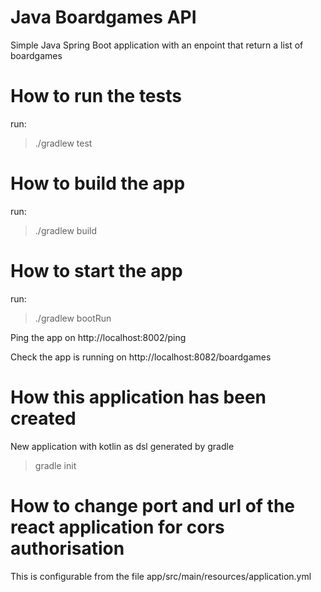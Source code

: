 # Java Boardgames API

Simple Java Spring Boot application with an enpoint that return a list of boardgames

# How to run the tests
run:
> ./gradlew test

# How to build the app
run:
> ./gradlew build

# How to start the app
run:
> ./gradlew bootRun

Ping the app on http://localhost:8002/ping

Check the app is running on http://localhost:8082/boardgames

# How this application has been created
New application with kotlin as dsl generated by gradle
> gradle init

# How to change port and url of the react application for cors authorisation

This is configurable from the file app/src/main/resources/application.yml
